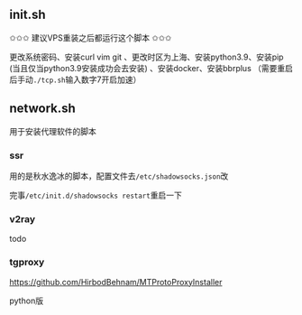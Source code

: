 ## init.sh
✩✩✩ 建议VPS重装之后都运行这个脚本 ✩✩✩

更改系统密码、安装curl vim git 、更改时区为上海、安装python3.9、安装pip
(当且仅当python3.9安装成功会去安装) 、安装docker、安装bbrplus
（需要重启后手动`./tcp.sh`输入数字7开启加速）


## network.sh
用于安装代理软件的脚本
### ssr
用的是秋水逸冰的脚本，配置文件去`/etc/shadowsocks.json`改

完事`/etc/init.d/shadowsocks restart`重启一下

### v2ray
todo

### tgproxy
https://github.com/HirbodBehnam/MTProtoProxyInstaller

python版
